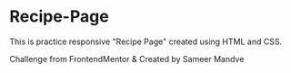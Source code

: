 # Recipe-Page
This is practice responsive "Recipe Page" created using HTML and CSS.

Challenge from FrontendMentor & Created by Sameer Mandve
